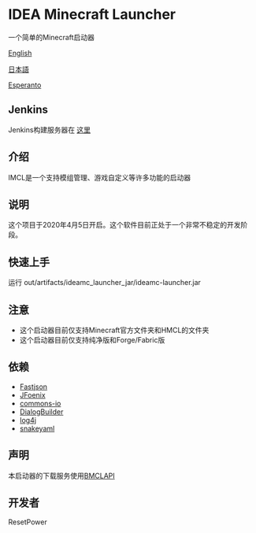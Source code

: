 # IDEA Minecraft Launcher
一个简单的Minecraft启动器

[English](README.md)

[日本語](README_ja.md)

[Esperanto](README_eo.md)
## Jenkins
Jenkins构建服务器在 [这里](http://ci.kousaten.top/)
## 介绍
IMCL是一个支持模组管理、游戏自定义等许多功能的启动器
## 说明
这个项目于2020年4月5日开启。这个软件目前正处于一个非常不稳定的开发阶段。
## 快速上手
运行 out/artifacts/ideamc_launcher_jar/ideamc-launcher.jar
## 注意
- 这个启动器目前仅支持Minecraft官方文件夹和HMCL的文件夹
- 这个启动器目前仅支持纯净版和Forge/Fabric版
## 依赖
- [Fastjson](https://github.com/alibaba/fastjson)
- [JFoenix](https://github.com/jfoenixadmin/JFoenix)
- [commons-io](https://github.com/apache/commons-io)
- [DialogBuilder](https://github.com/Stars-One/DialogBuilder)
- [log4j](https://github.com/apache/log4j)
- [snakeyaml](https://github.com/asomov/snakeyaml)
## 声明
本启动器的下载服务使用[BMCLAPI](https://bmclapidoc.bangbang93.com/)
## 开发者
ResetPower